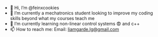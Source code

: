 - 👋 Hi, I’m @feinxcookies
- 👀 I’m currently a mechatronics student looking to improve my coding skills beyond what my courses teach me
- 🌱 I’m currently learning non-linear control systems 😨 and c++
- 📫 How to reach me: Email: liamgarde.lg@gmail.com

